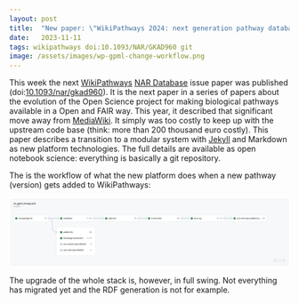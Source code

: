 ```yaml
---
layout: post
title:  "New paper: \"WikiPathways 2024: next generation pathway database\""
date:   2023-11-11
tags: wikipathways doi:10.1093/NAR/GKAD960 git
image: /assets/images/wp-gpml-change-workflow.png
---
```


This week the next [WikiPathways](https://wikipathways.org/) [NAR Database](https://academic.oup.com/nar/search-results?f_TocHeadingTitle=Database+Issue)
issue paper was published (doi:[10.1093/nar/gkad960](https://doi.org/10.1093/nar/gkad960)). It is the next
paper in a series of papers about the evolution of the Open Science project for
making biological pathways available in a Open and FAIR way. This year, it described
that significant move away from [MediaWiki](https://en.wikipedia.org/wiki/MediaWiki).
It simply was too costly to keep up with the upstream code base (think: more than 200
thousand euro costly). This paper describes a transition to a modular system with
[Jekyll](https://en.wikipedia.org/wiki/Jekyll_(software)) and Markdown as
new platform technologies. The full details are available as open notebook science:
everything is basically a git repository.

The is the workflow of what the new platform does when a new pathway (version) gets
added to WikiPathways:

![Workflow that is triggered by an added or changed GPML file, eventually triggering an update of the website.](/assets/images/wp-gpml-change-workflow.png)

The upgrade of the whole stack is, however, in full swing. Not everything has
migrated yet and the RDF generation is not for example.

